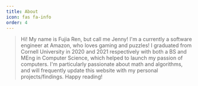 ```yaml
---
title: About
icon: fas fa-info
order: 4
---
```


> Hi! My name is Fujia Ren, but call me Jenny! I'm a currently a software engineer at Amazon, who loves gaming and puzzles! I graduated from Cornell University in 2020 and 2021 respectively with both a BS and MEng in Computer Science, which helped to launch my passion of computers. I'm particularly passionate about math and algorithms, and will frequently update this website with my personal projects/findings. Happy reading!
